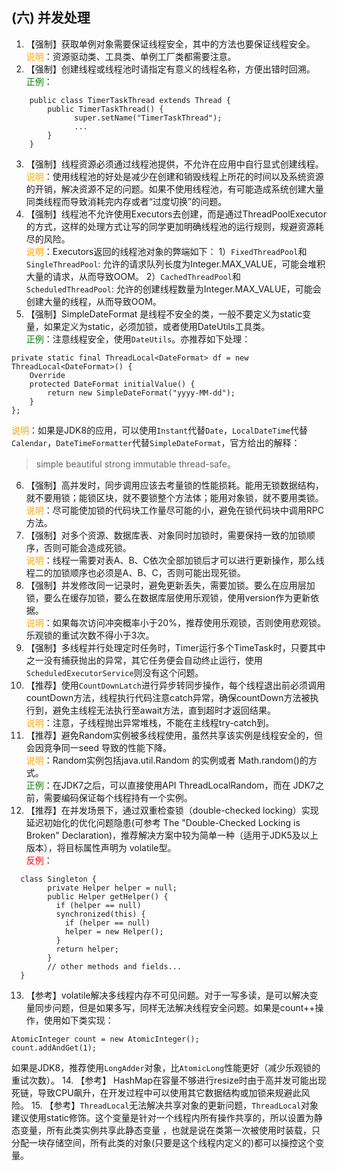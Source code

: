 ## (六) 并发处理 
1. 【强制】获取单例对象需要保证线程安全，其中的方法也要保证线程安全。 
<br><span style="color:orange">说明</span>：资源驱动类、工具类、单例工厂类都需要注意。 
2. 【强制】创建线程或线程池时请指定有意义的线程名称，方便出错时回溯。 
<br><span style="color:green">正例</span>：
```
    public class TimerTaskThread extends Thread {      
        public TimerTaskThread() {      
              super.setName("TimerTaskThread");   
              ... 
        }
    }
```  
3. 【强制】线程资源必须通过线程池提供，不允许在应用中自行显式创建线程。 
<br><span style="color:orange">说明</span>：使用线程池的好处是减少在创建和销毁线程上所花的时间以及系统资源的开销，解决资源不足的问题。如果不使用线程池，有可能造成系统创建大量同类线程而导致消耗完内存或者“过度切换”的问题。 
4. 【强制】线程池不允许使用Executors去创建，而是通过ThreadPoolExecutor的方式，这样的处理方式让写的同学更加明确线程池的运行规则，规避资源耗尽的风险。 
<br><span style="color:orange">说明</span>：Executors返回的线程池对象的弊端如下：
1）`FixedThreadPool`和`SingleThreadPool`:   允许的请求队列长度为Integer.MAX_VALUE，可能会堆积大量的请求，从而导致OOM。
2）`CachedThreadPool`和`ScheduledThreadPool`:   允许的创建线程数量为Integer.MAX_VALUE，可能会创建大量的线程，从而导致OOM。
5. 【强制】SimpleDateFormat 是线程不安全的类，一般不要定义为static变量，如果定义为static，必须加锁，或者使用DateUtils工具类。 
<br><span style="color:green">正例</span>：注意线程安全，使用`DateUtils`。亦推荐如下处理： 
```
private static final ThreadLocal<DateFormat> df = new ThreadLocal<DateFormat>() {        
    Override        
    protected DateFormat initialValue() {         
        return new SimpleDateFormat("yyyy-MM-dd");        
    }    
};
```   
<span style="color:orange">说明</span>：如果是JDK8的应用，可以使用`Instant`代替`Date`，`LocalDateTime`代替`Calendar`，`DateTimeFormatter`代替`SimpleDateFormat`，官方给出的解释：
>simple beautiful strong immutable thread-safe。
6. 【强制】高并发时，同步调用应该去考量锁的性能损耗。能用无锁数据结构，就不要用锁；能锁区块，就不要锁整个方法体；能用对象锁，就不要用类锁。 <br><span style="color:orange">说明</span>：尽可能使加锁的代码块工作量尽可能的小，避免在锁代码块中调用RPC方法。 
7. 【强制】对多个资源、数据库表、对象同时加锁时，需要保持一致的加锁顺序，否则可能会造成死锁。 <br><span style="color:orange">说明</span>：线程一需要对表A、B、C依次全部加锁后才可以进行更新操作，那么线程二的加锁顺序也必须是A、B、C，否则可能出现死锁。 
8. 【强制】并发修改同一记录时，避免更新丢失，需要加锁。要么在应用层加锁，要么在缓存加锁，要么在数据库层使用乐观锁，使用version作为更新依据。 <br><span style="color:orange">说明</span>：如果每次访问冲突概率小于20%，推荐使用乐观锁，否则使用悲观锁。乐观锁的重试次数不得小于3次。 
9. 【强制】多线程并行处理定时任务时，Timer运行多个TimeTask时，只要其中之一没有捕获抛出的异常，其它任务便会自动终止运行，使用`ScheduledExecutorService`则没有这个问题。 
10. 【推荐】使用`CountDownLatch`进行异步转同步操作，每个线程退出前必须调用countDown方法，线程执行代码注意catch异常，确保countDown方法被执行到，避免主线程无法执行至await方法，直到超时才返回结果。 <br><span style="color:orange">说明</span>：注意，子线程抛出异常堆栈，不能在主线程try-catch到。 
11. 【推荐】避免Random实例被多线程使用，虽然共享该实例是线程安全的，但会因竞争同一seed 导致的性能下降。 
<br><span style="color:orange">说明</span>：Random实例包括java.util.Random 的实例或者 Math.random()的方式。 
<br><span style="color:green">正例</span>：在JDK7之后，可以直接使用API ThreadLocalRandom，而在 JDK7之前，需要编码保证每个线程持有一个实例。 
12. 【推荐】在并发场景下，通过双重检查锁（double-checked locking）实现延迟初始化的优化问题隐患(可参考 The "Double-Checked Locking is Broken" Declaration)，推荐解决方案中较为简单一种（适用于JDK5及以上版本），将目标属性声明为 volatile型。 
<br><span style="color:red">反例</span>：
```
  class Singleton {   
        private Helper helper = null;  
        public Helper getHelper() {  
          if (helper == null) 
          synchronized(this) {      
            if (helper == null)        
            helper = new Helper();    
          }      
          return helper;  
        }  
        // other methods and fields...  
  }
```
13. 【参考】volatile解决多线程内存不可见问题。对于一写多读，是可以解决变量同步问题，但是如果多写，同样无法解决线程安全问题。如果是count++操作，使用如下类实现：
```
AtomicInteger count = new AtomicInteger(); 
count.addAndGet(1); 
```
如果是JDK8，推荐使用`LongAdder`对象，比`AtomicLong`性能更好（减少乐观锁的重试次数）。
14. 【参考】 HashMap在容量不够进行resize时由于高并发可能出现死链，导致CPU飙升，在开发过程中可以使用其它数据结构或加锁来规避此风险。 
15. 【参考】`ThreadLocal`无法解决共享对象的更新问题，`ThreadLocal`对象建议使用static修饰。这个变量是针对一个线程内所有操作共享的，所以设置为静态变量，所有此类实例共享此静态变量 ，也就是说在类第一次被使用时装载，只分配一块存储空间，所有此类的对象(只要是这个线程内定义的)都可以操控这个变量。 